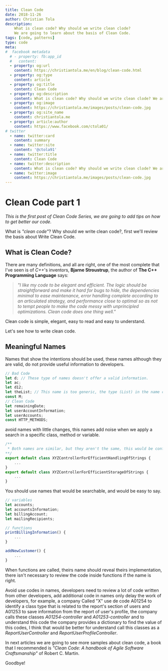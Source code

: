 ```yaml
---
title: Clean Code
date: 2018-11-26
author: Christian Tola
description:
    What is clean code? Why should we write clean clode?
    We are going to learn about the basis of Clean Code.
tags: [code, patterns]
type: code
meta:
#  facebook metadata
  # - property: fb:app_id
  #   content: 
  - property: og:url
    content: https://christiantola.me/en/blog/clean-code.html
  - property: og:type
    content: article
  - property: og:title
    content: Clean Code
  - property: og:description
    content: What is clean code? Why should we write clean clode? We are going to learn about the basis of Clean Code.
  - property: og:image
    content: https://christiantola.me/images/posts/clean-code.jpg
  - property: og:site_name
    content: christiantola.me
  - property: article:author
    content: https://www.facebook.com/ctola01/
# twitter
  - name: twitter:card
    content: summary
  - name: twitter:site
    content: '@ctola91'
  - name: twitter:title
    content: Clean Code
  - name: twitter:description
    content: What is clean code? Why should we write clean clode? We are going to learn about the basis of Clean Code.
  - name: twitter:image
    content: https://christiantola.me/images/posts/clean-code.jpg
---
```


# Clean Code part 1
<Info />

<Banner url="clean-code.jpg" alt="Clean code"/>

*This is the first post of Clean Code Series, we are going to add tips on how to get better our code.*

What is *"clean code"*? Why should we write clean code?, first we'll review the basis about Write Clean Code.

## What is Clean Code?

There are many definitions, and all are right, one of the most complete that I've seen is of *C++*'s inventors, **Bjarne Stroustrup**, the author of **The C++ Programming Language** says:

> *"I like my code to be elegant and efficient. The logic should be straightforward and make it hard for bugs to hide, the dependencies minimal to ease maintenance, error handling complete according to an articulated strategy, and performance close to optimal so as not to tempt people to make the code messy with unprincipled optimizations. Clean code does one thing well."*

Clean code is simple, elegant, easy to read and easy to understand.

Let's see how to write clean code.

## Meaningful Names

Names that show the intentions should be used, these names although they are valid, do not provide useful information to developers.

```ts
// Bad Code
let d; // These type of names doesn't offer a valid information.
let ac;
let d12;
let theList; // This name is too generic, the type (List) in the name can lead to confusion.
const M;
// Clean Code
let remainingDate;
let userAccountInformation;
let userAccounts;
const HTTP_METHODS;
```
avoid names with little changes, this names add noise when we apply a search in a specific class, method or variable.

```ts
/** 
 * Both names are similar, but they aren't the same, this would be confuse for the developer.
**/
export default class XYZControllerForEfficientHandlingOfStrings {
    ...
}
export default class XYZControllerForEfficientStorageOfStrings {
    ...
}
```

You should use names that would be searchable, and would be easy to say.

```ts
// variables
let accounts;
let accountsInformation;
let billingAccount;
let mailingRecipients;

// functions
printBillingInformation() {
    ...
}

addNewCustomer() {
    ...
}
```
When functions are called, theirs name should reveal theirs implementation, there isn't necessary to review the code inside functions if the name is right.

Avoid use codes in names, developers need to review a lot of code written from other developers, add additional code in names only delay the work of developers, for example, a company Called "X" use de code A01254 to identify a class type that is related to the report's section of users and A01253 to save information from the report of user's profile, the company calls these classes *A01254-controller* and *A01253-controller* and to understand this code the company provides a dictionary to find the value of this codes, I think that would be better for understand call this classes as a *ReportUserController* and *ReportUserProfileController*.

In next articles we are going to see more samples about clean code, a book that I recommended is *"Clean Code: A handbook of Agile Software Craftsmanship"* of Robert C. Martin.

Goodbye!

<Disqus />